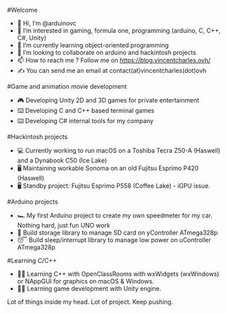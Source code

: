 #Welcome

- 👋 Hi, I’m @arduinovc
- 👀 I’m interested in gaming, formula one, programming (arduino, C, C++, C#, Unity)
- 🌱 I’m currently learning object-oriented programming
- 💞️ I’m looking to collaborate on arduino and hackintosh projects
- 📫 How to reach me ? Follow me on https://blog.vincentcharles.ovh/
- ✍️ You can send me an email at contact(at)vincentcharles(dot)ovh

#Game and animation movie development
- 🎮 Developing Unity 2D and 3D games for private entertainment
- ⌨️ Developing C and C++ based terminal games
- ⌨️ Developing C# internal tools for my company

#Hackintosh projects
- 💻 Currently working to run macOS on a Toshiba Tecra Z50-A (Haswell) and a Dynabook C50 (Ice Lake)  
- 🖥️ Maintaining workable Sonoma on an old Fujitsu Esprimo P420 (Haswell)  
- 🖥️ Standby project: Fujitsu Esprimo P558 (Coffee Lake) - iGPU issue.  

#Arduino projects
- 🏎️ My first Arduino project to create my own speedmeter for my car. Nothing hard, just fun UNO work
- 💾 Build storage library to manage SD card on yController ATmega328p
- 😴 Build sleep/interrupt library to manage low power on uController ATmega328p

#Learning C/C++
- 👨‍💻 Learning C++ with OpenClassRooms with wxWidgets (wxWindows) or NAppGUI for graphics on macOS & Windows.
- 👨‍💻 Learning game development with Unity engine.

Lot of things inside my head. Lot of project. Keep pushing. 

<!---
arduinovc/arduinovc is a ✨ special ✨ repository because its `README.md` (this file) appears on your GitHub profile.
You can click the Preview link to take a look at your changes.
--->
